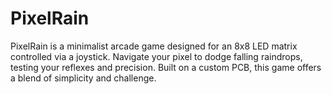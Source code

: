 # PixelRain
PixelRain is a minimalist arcade game designed for an 8x8 LED matrix controlled via a joystick. Navigate your pixel to dodge falling raindrops, testing your reflexes and precision. Built on a custom PCB, this game offers a blend of simplicity and challenge.
